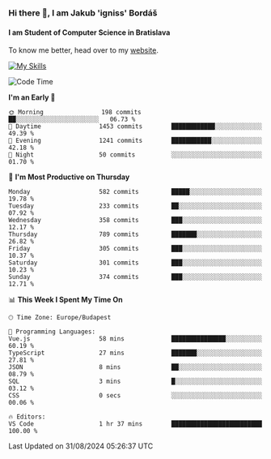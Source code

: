 ### Hi there 👋, I am Jakub 'igniss' Bordáš

#### I am Student of Computer Science in Bratislava
To know me better, head over to my [website](https://bordas.sk).

[![My Skills](https://skillicons.dev/icons?i=js,html,css,figma,svelte,java,kotlin,python,postgresql,typescript,nest,nodejs)](https://bordas.sk)


<!--START_SECTION:waka-->
![Code Time](http://img.shields.io/badge/Code%20Time-1%2C499%20hrs%2022%20mins-blue)

**I'm an Early 🐤** 

```text
🌞 Morning                198 commits         ██░░░░░░░░░░░░░░░░░░░░░░░   06.73 % 
🌆 Daytime                1453 commits        ████████████░░░░░░░░░░░░░   49.39 % 
🌃 Evening                1241 commits        ███████████░░░░░░░░░░░░░░   42.18 % 
🌙 Night                  50 commits          ░░░░░░░░░░░░░░░░░░░░░░░░░   01.70 % 
```
📅 **I'm Most Productive on Thursday** 

```text
Monday                   582 commits         █████░░░░░░░░░░░░░░░░░░░░   19.78 % 
Tuesday                  233 commits         ██░░░░░░░░░░░░░░░░░░░░░░░   07.92 % 
Wednesday                358 commits         ███░░░░░░░░░░░░░░░░░░░░░░   12.17 % 
Thursday                 789 commits         ███████░░░░░░░░░░░░░░░░░░   26.82 % 
Friday                   305 commits         ███░░░░░░░░░░░░░░░░░░░░░░   10.37 % 
Saturday                 301 commits         ███░░░░░░░░░░░░░░░░░░░░░░   10.23 % 
Sunday                   374 commits         ███░░░░░░░░░░░░░░░░░░░░░░   12.71 % 
```


📊 **This Week I Spent My Time On** 

```text
🕑︎ Time Zone: Europe/Budapest

💬 Programming Languages: 
Vue.js                   58 mins             ███████████████░░░░░░░░░░   60.19 % 
TypeScript               27 mins             ███████░░░░░░░░░░░░░░░░░░   27.81 % 
JSON                     8 mins              ██░░░░░░░░░░░░░░░░░░░░░░░   08.79 % 
SQL                      3 mins              █░░░░░░░░░░░░░░░░░░░░░░░░   03.12 % 
CSS                      0 secs              ░░░░░░░░░░░░░░░░░░░░░░░░░   00.06 % 

🔥 Editors: 
VS Code                  1 hr 37 mins        █████████████████████████   100.00 % 
```


 Last Updated on 31/08/2024 05:26:37 UTC
<!--END_SECTION:waka-->
